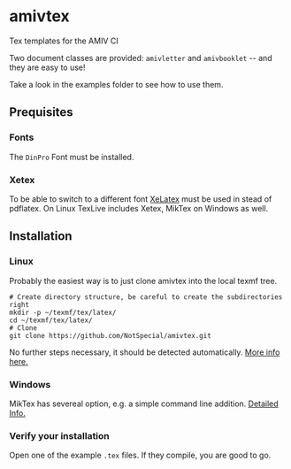 # amivtex
Tex templates for the AMIV CI

Two document classes are provided: `amivletter` and `amivbooklet` -- and they
are easy to use!

Take a look in the examples folder to see how to use them.

## Prequisites

### Fonts

The `DinPro` Font must be installed.

### Xetex

To be able to switch to a different font
[XeLatex](https://de.wikipedia.org/wiki/XeTeX) must be used in stead of
pdflatex. On Linux TexLive includes Xetex, MikTex on Windows as well.

## Installation

### Linux

Probably the easiest way is to just clone amivtex into the local texmf tree.

```
# Create directory structure, be careful to create the subdirectories right
mkdir -p ~/texmf/tex/latex/
cd ~/texmf/tex/latex/
# Clone
git clone https://github.com/NotSpecial/amivtex.git
```

No further steps necessary, it should be detected automatically.
[More info here.](https://wiki.archlinux.org/index.php/TeX_Live#Install_.sty_files)

### Windows

MikTex has severeal option, e.g. a simple command line addition.
[Detailed Info.](http://docs.miktex.org/manual/localadditions.html)


### Verify your installation

Open one of the example `.tex` files. If they compile, you are good to go.